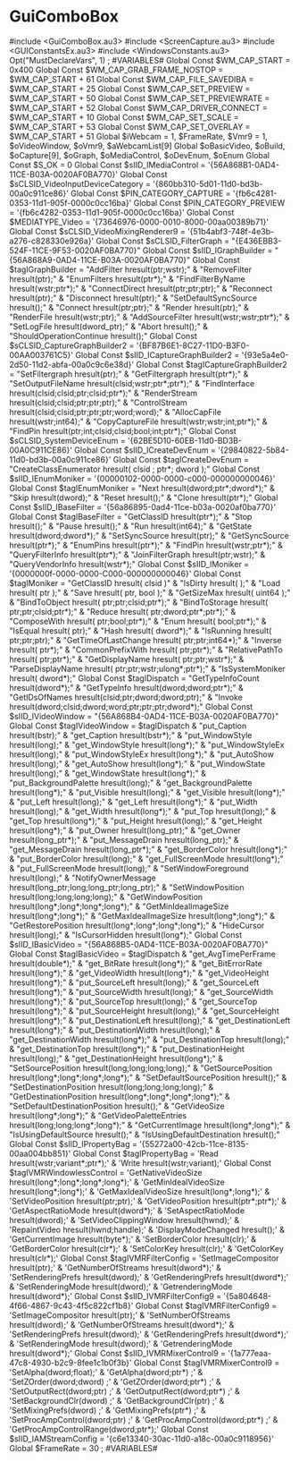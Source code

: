 # GuiComboBox
#include &lt;GuiComboBox.au3> #include &lt;ScreenCapture.au3> #include &lt;GUIConstantsEx.au3> #include &lt;WindowsConstants.au3>  Opt("MustDeclareVars", 1)  ; #VARIABLES# Global Const $WM_CAP_START = 0x400 Global Const $WM_CAP_GRAB_FRAME_NOSTOP = $WM_CAP_START + 61 Global Const $WM_CAP_FILE_SAVEDIBA = $WM_CAP_START + 25 Global Const $WM_CAP_SET_PREVIEW = $WM_CAP_START + 50 Global Const $WM_CAP_SET_PREVIEWRATE = $WM_CAP_START + 52 Global Const $WM_CAP_DRIVER_CONNECT = $WM_CAP_START + 10 Global Const $WM_CAP_SET_SCALE = $WM_CAP_START + 53 Global Const $WM_CAP_SET_OVERLAY = $WM_CAP_START + 51  Global $iWebcam = 1, $FrameRate, $Vmr9 = 1, $oVideoWindow, $oVmr9, $aWebcamList[9] Global $oBasicVideo, $oBuild, $oCapture[9], $oGraph, $oMediaControl, $oDevEnum, $oEnum Global Const $S_OK = 0 Global Const $sIID_IMediaControl = '{56A868B1-0AD4-11CE-B03A-0020AF0BA770}' Global Const $sCLSID_VideoInputDeviceCategory = '{860bb310-5d01-11d0-bd3b-00a0c911ce86}' Global Const $PIN_CATEGORY_CAPTURE = '{fb6c4281-0353-11d1-905f-0000c0cc16ba}' Global Const $PIN_CATEGORY_PREVIEW = '{fb6c4282-0353-11d1-905f-0000c0cc16ba}' Global Const $MEDIATYPE_Video = '{73646976-0000-0010-8000-00aa00389b71}' Global Const $sCLSID_VideoMixingRenderer9 = '{51b4abf3-748f-4e3b-a276-c828330e926a}' Global Const $sCLSID_FilterGraph = "{E436EBB3-524F-11CE-9F53-0020AF0BA770}" Global Const $sIID_IGraphBuilder = "{56A868A9-0AD4-11CE-B03A-0020AF0BA770}" Global Const $tagIGraphBuilder = "AddFilter hresult(ptr;wstr);" &amp; "RemoveFilter hresult(ptr);" &amp; "EnumFilters hresult(ptr*);" &amp; "FindFilterByName hresult(wstr;ptr*);" &amp; "ConnectDirect hresult(ptr;ptr;ptr);" &amp; "Reconnect hresult(ptr);" &amp; "Disconnect hresult(ptr);" &amp; "SetDefaultSyncSource hresult();" &amp; "Connect hresult(ptr;ptr);" &amp; "Render hresult(ptr);" &amp; "RenderFile hresult(wstr;ptr);" &amp; "AddSourceFilter hresult(wstr;wstr;ptr*);" &amp; "SetLogFile hresult(dword_ptr);" &amp; "Abort hresult();" &amp; "ShouldOperationContinue hresult();" Global Const $sCLSID_CaptureGraphBuilder2 = '{BF87B6E1-8C27-11D0-B3F0-00AA003761C5}' Global Const $sIID_ICaptureGraphBuilder2 = '{93e5a4e0-2d50-11d2-abfa-00a0c9c6e38d}' Global Const $tagICaptureGraphBuilder2 = "SetFiltergraph hresult(ptr);" &amp; "GetFiltergraph hresult(ptr*);" &amp; "SetOutputFileName hresult(clsid;wstr;ptr*;ptr*);" &amp; "FindInterface hresult(clsid;clsid;ptr;clsid;ptr*);" &amp; "RenderStream hresult(clsid;clsid;ptr;ptr;ptr);" &amp; "ControlStream hresult(clsid;clsid;ptr;ptr;ptr;word;word);" &amp; "AllocCapFile hresult(wstr;int64);" &amp; "CopyCaptureFile hresult(wstr;wstr;int;ptr*);" &amp; "FindPin hresult(ptr;int;clsid;clsid;bool;int;ptr*);" Global Const $sCLSID_SystemDeviceEnum = '{62BE5D10-60EB-11d0-BD3B-00A0C911CE86}' Global Const $sIID_ICreateDevEnum = '{29840822-5b84-11d0-bd3b-00a0c911ce86}' Global Const $tagICreateDevEnum = "CreateClassEnumerator hresult( clsid ; ptr*; dword );" Global Const $sIID_IEnumMoniker = '{00000102-0000-0000-c000-000000000046}' Global Const $tagIEnumMoniker = "Next hresult(dword;ptr*;dword*);" &amp; "Skip hresult(dword);" &amp; "Reset hresult();" &amp; "Clone hresult(ptr*);" Global Const $sIID_IBaseFilter = '{56a86895-0ad4-11ce-b03a-0020af0ba770}' Global Const $tagIBaseFilter = "GetClassID hresult(ptr*);" &amp; "Stop hresult();" &amp; "Pause hresult();" &amp; "Run hresult(int64);" &amp; "GetState hresult(dword;dword*);" &amp; "SetSyncSource hresult(ptr);" &amp; "GetSyncSource hresult(ptr*);" &amp; "EnumPins hresult(ptr*);" &amp; "FindPin hresult(wstr;ptr*);" &amp; "QueryFilterInfo hresult(ptr*);" &amp; "JoinFilterGraph hresult(ptr;wstr);" &amp; "QueryVendorInfo hresult(wstr*);" Global Const $sIID_IMoniker = '{0000000f-0000-0000-C000-000000000046}' Global Const $tagIMoniker = "GetClassID hresult( clsid )" &amp; "IsDirty hresult(  );" &amp; "Load hresult( ptr );" &amp; "Save hresult( ptr, bool );" &amp; "GetSizeMax hresult( uint64 );" &amp; "BindToObject hresult( ptr;ptr;clsid;ptr*);" &amp; "BindToStorage hresult( ptr;ptr;clsid;ptr*);" &amp; "Reduce hresult( ptr;dword;ptr*;ptr*);" &amp; "ComposeWith hresult( ptr;bool;ptr*);" &amp; "Enum hresult( bool;ptr*);" &amp; "IsEqual hresult( ptr);" &amp; "Hash hresult( dword*);" &amp; "IsRunning hresult( ptr;ptr;ptr);" &amp; "GetTimeOfLastChange hresult( ptr;ptr;int64*);" &amp; "Inverse hresult( ptr*);" &amp; "CommonPrefixWith hresult( ptr;ptr*);" &amp; "RelativePathTo hresult( ptr;ptr*);" &amp; "GetDisplayName hresult( ptr;ptr;wstr*);" &amp; "ParseDisplayName hresult( ptr;ptr;wstr;ulong*;ptr*);" &amp; "IsSystemMoniker hresult( dword*);" Global Const $tagIDispatch = "GetTypeInfoCount hresult(dword*);" &amp; "GetTypeInfo hresult(dword;dword;ptr*);" &amp; "GetIDsOfNames hresult(clsid;ptr;dword;dword;ptr);" &amp; "Invoke hresult(dword;clsid;dword;word;ptr;ptr;ptr;dword*);" Global Const $sIID_IVideoWindow = "{56A868B4-0AD4-11CE-B03A-0020AF0BA770}" Global Const $tagIVideoWindow = $tagIDispatch &amp; "put_Caption hresult(bstr);" &amp; "get_Caption hresult(bstr*);" &amp; "put_WindowStyle hresult(long);" &amp; "get_WindowStyle hresult(long*);" &amp; "put_WindowStyleEx hresult(long);" &amp; "put_WindowStyleEx hresult(long*);" &amp; "put_AutoShow hresult(long);" &amp; "get_AutoShow hresult(long*);" &amp; "put_WindowState hresult(long);" &amp; "get_WindowState hresult(long*);" &amp; "put_BackgroundPalette hresult(long);" &amp; "get_BackgroundPalette hresult(long*);" &amp; "put_Visible hresult(long);" &amp; "get_Visible hresult(long*);" &amp; "put_Left hresult(long);" &amp; "get_Left hresult(long*);" &amp; "put_Width hresult(long);" &amp; "get_Width hresult(long*);" &amp; "put_Top hresult(long);" &amp; "get_Top hresult(long*);" &amp; "put_Height hresult(long);" &amp; "get_Height hresult(long*);" &amp; "put_Owner hresult(long_ptr);" &amp; "get_Owner hresult(long_ptr*);" &amp; "put_MessageDrain hresult(long_ptr);" &amp; "get_MessageDrain hresult(long_ptr*);" &amp; "get_BorderColor hresult(long*);" &amp; "put_BorderColor hresult(long);" &amp; "get_FullScreenMode hresult(long*);" &amp; "put_FullScreenMode hresult(long);" &amp; "SetWindowForeground hresult(long);" &amp; "NotifyOwnerMessage hresult(long_ptr;long;long_ptr;long_ptr);" &amp; "SetWindowPosition hresult(long;long;long;long);" &amp; "GetWindowPosition hresult(long*;long*;long*;long*);" &amp; "GetMinIdealImageSize hresult(long*;long*);" &amp; "GetMaxIdealImageSize hresult(long*;long*);" &amp; "GetRestorePosition hresult(long*;long*;long*;long*);" &amp; "HideCursor hresult(long);" &amp; "IsCursorHidden hresult(long*);" Global Const $sIID_IBasicVideo = "{56A868B5-0AD4-11CE-B03A-0020AF0BA770}" Global Const $tagIBasicVideo = $tagIDispatch &amp; "get_AvgTimePerFrame hresult(double*);" &amp; "get_BitRate hresult(long*);" &amp; "get_BitErrorRate hresult(long*);" &amp; "get_VideoWidth hresult(long*);" &amp; "get_VideoHeight hresult(long*);" &amp; "put_SourceLeft hresult(long);" &amp; "get_SourceLeft hresult(long*);" &amp; "put_SourceWidth hresult(long);" &amp; "get_SourceWidth hresult(long*);" &amp; "put_SourceTop hresult(long);" &amp; "get_SourceTop hresult(long*);" &amp; "put_SourceHeight hresult(long);" &amp; "get_SourceHeight hresult(long*);" &amp; "put_DestinationLeft hresult(long);" &amp; "get_DestinationLeft hresult(long*);" &amp; "put_DestinationWidth hresult(long);" &amp; "get_DestinationWidth hresult(long*);" &amp; "put_DestinationTop hresult(long);" &amp; "get_DestinationTop hresult(long*);" &amp; "put_DestinationHeight hresult(long);" &amp; "get_DestinationHeight hresult(long*);" &amp; "SetSourcePosition hresult(long;long;long;long);" &amp; "GetSourcePosition hresult(long*;long*;long*;long*);" &amp; "SetDefaultSourcePosition hresult();" &amp; "SetDestinationPosition hresult(long;long;long;long);" &amp; "GetDestinationPosition hresult(long*;long*;long*;long*);" &amp; "SetDefaultDestinationPosition hresult();" &amp; "GetVideoSize hresult(long*;long*);" &amp; "GetVideoPaletteEntries hresult(long;long;long*;long*);" &amp; "GetCurrentImage hresult(long*;long*);" &amp; "IsUsingDefaultSource hresult();" &amp; "IsUsingDefaultDestination hresult();" Global Const $sIID_IPropertyBag = '{55272a00-42cb-11ce-8135-00aa004bb851}' Global Const $tagIPropertyBag = 'Read hresult(wstr;variant*;ptr*);' &amp; 'Write hresult(wstr;variant);' Global Const $tagIVMRWindowlessControl = 'GetNativeVideoSize hresult(long*;long*;long*;long*);' &amp; 'GetMinIdealVideoSize hresult(long*;long*);' &amp; 'GetMaxIdealVideoSize hresult(long*;long*);' &amp; 'SetVideoPosition hresult(ptr;ptr);' &amp; 'GetVideoPosition hresult(ptr*;ptr*);' &amp; 'GetAspectRatioMode hresult(dword*);' &amp; 'SetAspectRatioMode hresult(dword);' &amp; 'SetVideoClippingWindow hresult(hwnd);' &amp; 'RepaintVideo hresult(hwnd;handle);' &amp; 'DisplayModeChanged hresult();' &amp; 'GetCurrentImage hresult(byte*);' &amp; 'SetBorderColor hresult(clr);' &amp; 'GetBorderColor hresult(clr*);' &amp; 'SetColorKey hresult(clr);' &amp; 'GetColorKey hresult(clr*);' Global Const $tagIVMRFilterConfig = 'SetImageCompositor hresult(ptr);' &amp; 'GetNumberOfStreams hresult(dword*);' &amp; 'SetRenderingPrefs hresult(dword);' &amp; 'GetRenderingPrefs hresult(dword*);' &amp; 'SetRenderingMode hresult(dword);' &amp; 'GetrenderingMode hresult(dword*);' Global Const $sIID_IVMRFilterConfig9 = '{5a804648-4f66-4867-9c43-4f5c822cf1b8}' Global Const $tagIVMRFilterConfig9 = 'SetImageCompositor hresult(ptr);' &amp; 'SetNumberOfStreams hresult(dword);' &amp; 'GetNumberOfStreams hresult(dword*);' &amp; 'SetRenderingPrefs hresult(dword);' &amp; 'GetRenderingPrefs hresult(dword*);' &amp; 'SetRenderingMode hresult(dword);' &amp; 'GetrenderingMode hresult(dword*);' Global Const $sIID_IVMRMixerControl9 = '{1a777eaa-47c8-4930-b2c9-8fee1c1b0f3b}' Global Const $tagIVMRMixerControl9 = 'SetAlpha(dword;float);' &amp; 'GetAlpha(dword;ptr*) ;' &amp; 'SetZOrder(dword;dword) ;' &amp; 'GetZOrder(dword;ptr*) ;' &amp; 'SetOutputRect(dword;ptr) ;' &amp; 'GetOutputRect(dword;ptr*) ;' &amp; 'SetBackgroundClr(dword) ;' &amp; 'GetBackgroundClr(ptr) ;' &amp; 'SetMixingPrefs(dword) ;' &amp; 'GetMixingPrefs(ptr*) ;' &amp; 'SetProcAmpControl(dword;ptr) ;' &amp; 'GetProcAmpControl(dword;ptr*) ;' &amp; 'GetProcAmpControlRange(dword;ptr*);' Global Const $sIID_IAMStreamConfig = '{c6e13340-30ac-11d0-a18c-00a0c9118956}' Global $FrameRate = 30 ; #VARIABLES#
